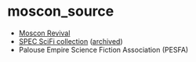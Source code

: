 # moscon_source

- [Moscon Revival](https://www.mosconrevival.com/)
- [SPEC SciFi collection](https://www.uidaho.edu/news/feature-stories/sci-fi-collection) ([archived](https://perma.cc/6YK3-28WC))
- Palouse Empire Science Fiction Association (PESFA)
